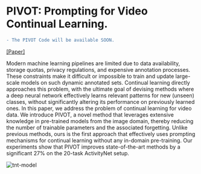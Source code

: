 # PIVOT: Prompting for Video Continual Learning.

```diff
- The PIVOT Code will be available SOON.
```

[[Paper]](https://arxiv.org/abs/2212.04842)

Modern machine learning pipelines are limited due to data availability, storage quotas, privacy regulations, and expensive annotation processes. These constraints make it difficult or impossible to train and update large-scale models on such dynamic annotated sets. Continual learning directly approaches this problem, with the ultimate goal of devising methods where a deep neural network effectively learns relevant patterns for new (unseen) classes, without significantly altering its performance on previously learned ones. In this paper, we address the problem of continual learning for video data. We introduce PIVOT, a novel method that leverages extensive knowledge in pre-trained models from the image domain, thereby reducing the number of trainable parameters and the associated forgetting. Unlike previous methods, ours is the first approach that effectively uses prompting mechanisms for continual learning without any in-domain pre-training. Our experiments show that PIVOT improves state-of-the-art methods by a significant 27% on the 20-task ActivityNet setup.

![tnt-model](https://github.com/ojedaf/PIVOT/blob/main/Images/fig_teaser.png)
